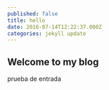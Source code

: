 ```yaml
---
published: false
title: hello
date: 2016-07-14T12:22:37.000Z
categories: jekyll update
---
```

## Welcome to my blog

prueba de entrada
